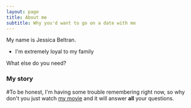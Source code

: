```yaml
---
layout: page
title: About me
subtitle: Why you'd want to go on a date with me
---
```


My name is Jessica Beltran. 

- I'm extremely loyal to my family

What else do you need?

### My story

#To be honest, I'm having some trouble remembering right now, so why don't you just watch [my movie](https://en.wikipedia.org/wiki/The_Princess_Bride_%28film%29) and it will answer **all** your questions.
